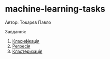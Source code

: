 # machine-learning-tasks

Автор: Токарєв Павло

Завдання:
1. [Класифікація](./task1/impl.ipynb)
2. [Регресія](./task2/impl.ipynb)
3. [Кластеризація](./task3/impl.ipynb)
